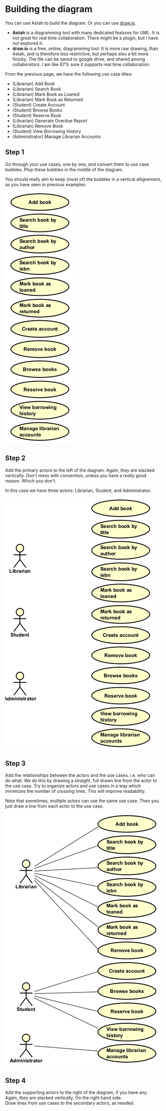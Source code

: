 # Building the diagram

You can use Astah to build the diagram. Or you can use [draw.io](https://app.diagrams.net/).

- **Astah** is a diagramming tool with many dedicated features for UML. It is not great for real time collaboration. There might be a plugin, but I have not explored it.
- **draw.io** is a free, online, diagramming tool. It is more raw drawing, than Astah, and is therefore less restrictive, but perhaps also a bit more finicky. The file can be saved to google drive, and shared among collaborators. I am like 87% sure it supports real time collaboration.

From the previous page, we have the following use case titles:

- (Librarian) Add Book
- (Librarian) Search Book
- (Librarian) Mark Book as Loaned
- (Librarian) Mark Book as Returned
- (Student) Create Account
- (Student) Browse Books
- (Student) Reserve Book
- (Librarian) Generate Overdue Report
- (Librarian) Remove Book
- (Student) View Borrowing History
- (Administrator) Manage Librarian Accounts


## Step 1

Go through your use cases, one by one, and convert them to use case bubbles. Plop these bubbles in the middle of the diagram.

You should really aim to keep (most of) the bubbles in a vertical allignement, as you have seen in previous examples.

![Step 1](Resources/Step1.png)

## Step 2

Add the primary actors to the left of the diagram. Again, they are stacked vertically. Don't mess with convention, unless you have a _really_ good reason. Which you don't. 

In this case we have three actors: Librarian, Student, and Administrator.

![Step 2](Resources/Step2.png)

## Step 3

Add the relationships between the actors and the use cases, i.e. who can do what. We do this by drawing a _straight_, full drawn line from the actor to the use case. Try to organize actors and use cases in a way which minimizes the number of crossing lines. This will improve readability.

Note that sometimes, multiple actors can use the same use case. Then you just draw a line from each actor to the use case.

![Step 3](Resources/Step3.png)

## Step 4

Add the supporting actors to the right of the diagram, if you have any. Again, they are stacked vertically. On the right hand side.\
Draw lines from use cases to the secondary actors, as needed.